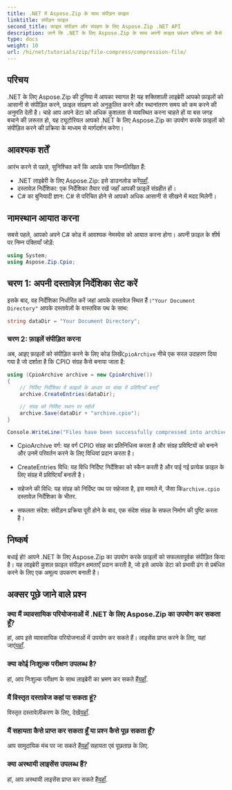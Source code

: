 ```yaml
---
title: .NET में Aspose.Zip के साथ संपीड़न फ़ाइल
linktitle: संपीड़न फ़ाइल
second_title: फ़ाइल संपीड़न और संग्रहण के लिए Aspose.Zip .NET API
description: जानें कि .NET के लिए Aspose.Zip के साथ अपनी फ़ाइल प्रबंधन प्रक्रिया को कैसे सुव्यवस्थित करें। यह विस्तृत गाइड आपको फ़ाइलों को संपीड़ित करने के चरणों के माध्यम से चलता है।
type: docs
weight: 10
url: /hi/net/tutorials/zip/file-compress/compression-file/
---
```

## परिचय

.NET के लिए Aspose.Zip की दुनिया में आपका स्वागत है! यह शक्तिशाली लाइब्रेरी आपको फ़ाइलों को आसानी से संपीड़ित करने, फ़ाइल संग्रहण को अनुकूलित करने और स्थानांतरण समय को कम करने की अनुमति देती है। चाहे आप अपने डेटा को अधिक कुशलता से व्यवस्थित करना चाहते हों या बस जगह बचाने की ज़रूरत हो, यह ट्यूटोरियल आपको .NET के लिए Aspose.Zip का उपयोग करके फ़ाइलों को संपीड़ित करने की प्रक्रिया के माध्यम से मार्गदर्शन करेगा।

## आवश्यक शर्तें

आरंभ करने से पहले, सुनिश्चित करें कि आपके पास निम्नलिखित हैं:

-  .NET लाइब्रेरी के लिए Aspose.Zip: इसे डाउनलोड करें[यहाँ](https://releases.aspose.com/zip/net/).
- दस्तावेज़ निर्देशिका: एक निर्देशिका तैयार रखें जहाँ आपकी फ़ाइलें संग्रहीत हों।
- C# का बुनियादी ज्ञान: C# से परिचित होने से आपको अधिक आसानी से सीखने में मदद मिलेगी।

## नामस्थान आयात करना

सबसे पहले, आपको अपने C# कोड में आवश्यक नेमस्पेस को आयात करना होगा। अपनी फ़ाइल के शीर्ष पर निम्न पंक्तियाँ जोड़ें:

```csharp
using System;
using Aspose.Zip.Cpio;
```

## चरण 1: अपनी दस्तावेज़ निर्देशिका सेट करें

 इसके बाद, वह निर्देशिका निर्धारित करें जहां आपके दस्तावेज़ स्थित हैं।`"Your Document Directory"` आपके दस्तावेज़ों के वास्तविक पथ के साथ:

```csharp
string dataDir = "Your Document Directory";
```

### चरण 2: फ़ाइलें संपीड़ित करना

 अब, आइए फ़ाइलों को संपीड़ित करने के लिए कोड लिखें`CpioArchive` नीचे एक सरल उदाहरण दिया गया है जो दर्शाता है कि CPIO संग्रह कैसे बनाया जाता है:

```csharp
using (CpioArchive archive = new CpioArchive())
{
    // निर्दिष्ट निर्देशिका में फ़ाइलों के आधार पर संग्रह में प्रविष्टियाँ बनाएँ
    archive.CreateEntries(dataDir);
    
    // संग्रह को निर्दिष्ट स्थान पर सहेजें
    archive.Save(dataDir + "archive.cpio");
}

Console.WriteLine("Files have been successfully compressed into archive.cpio!");
```

- CpioArchive वर्ग: यह वर्ग CPIO संग्रह का प्रतिनिधित्व करता है और संग्रह प्रविष्टियों को बनाने और उनमें परिवर्तन करने के लिए विधियां प्रदान करता है।
  
- CreateEntries विधि: यह विधि निर्दिष्ट निर्देशिका को स्कैन करती है और पाई गई प्रत्येक फ़ाइल के लिए संग्रह में प्रविष्टियाँ बनाती है।
  
-  सहेजने की विधि: यह संग्रह को निर्दिष्ट पथ पर सहेजता है, इस मामले में, जैसा कि`archive.cpio` दस्तावेज़ निर्देशिका के भीतर.
  
- सफलता संदेश: संपीड़न प्रक्रिया पूरी होने के बाद, एक संदेश संग्रह के सफल निर्माण की पुष्टि करता है।

## निष्कर्ष

बधाई हो! आपने .NET के लिए Aspose.Zip का उपयोग करके फ़ाइलों को सफलतापूर्वक संपीड़ित किया है। यह लाइब्रेरी कुशल फ़ाइल संपीड़न क्षमताएँ प्रदान करती है, जो इसे आपके डेटा को प्रभावी ढंग से प्रबंधित करने के लिए एक अमूल्य उपकरण बनाती है।

## अक्सर पूछे जाने वाले प्रश्न

### क्या मैं व्यावसायिक परियोजनाओं में .NET के लिए Aspose.Zip का उपयोग कर सकता हूँ?
 हां, आप इसे व्यावसायिक परियोजनाओं में उपयोग कर सकते हैं। लाइसेंस प्राप्त करने के लिए, यहां जाएं[यहाँ](https://purchase.conholdate.com/buy).

### क्या कोई निःशुल्क परीक्षण उपलब्ध है?
 हां, आप निःशुल्क परीक्षण के साथ लाइब्रेरी का भ्रमण कर सकते हैं[यहाँ](https://releases.aspose.com/).

### मैं विस्तृत दस्तावेज कहां पा सकता हूं?
 विस्तृत दस्तावेज़ीकरण के लिए, देखें[यहाँ](https://reference.aspose.com/zip/net/).

### मैं सहायता कैसे प्राप्त कर सकता हूँ या प्रश्न कैसे पूछ सकता हूँ?
 आप सामुदायिक मंच पर जा सकते हैं[यहाँ](https://forum.aspose.com/c/zip/37) सहायता एवं पूछताछ के लिए.

### क्या अस्थायी लाइसेंस उपलब्ध हैं?
 हां, आप अस्थायी लाइसेंस प्राप्त कर सकते हैं[यहाँ](https://purchase.conholdate.com/temporary-license/).